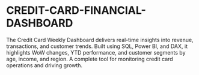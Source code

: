 # CREDIT-CARD-FINANCIAL-DASHBOARD
The Credit Card Weekly Dashboard delivers real-time insights into revenue, transactions, and customer trends. Built using SQL, Power BI, and DAX, it highlights WoW changes, YTD performance, and customer segments by age, income, and region. A complete tool for monitoring credit card operations and driving growth.
